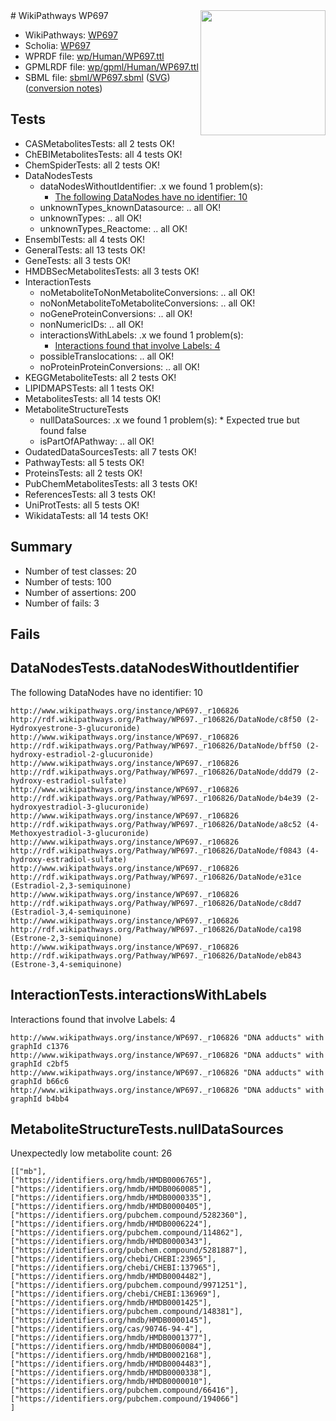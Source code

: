 <img style="float: right; width: 200px" src="../logo.png" />
# WikiPathways WP697

* WikiPathways: [WP697](https://identifiers.org/wikipathways:WP697)
* Scholia: [WP697](https://scholia.toolforge.org/wikipathways/WP697)
* WPRDF file: [wp/Human/WP697.ttl](../wp/Human/WP697.ttl)
* GPMLRDF file: [wp/gpml/Human/WP697.ttl](../wp/gpml/Human/WP697.ttl)
* SBML file: [sbml/WP697.sbml](../sbml/WP697.sbml) ([SVG](../sbml/WP697.svg)) ([conversion notes](../sbml/WP697.txt))

## Tests
* CASMetabolitesTests: all 2 tests OK!
* ChEBIMetabolitesTests: all 4 tests OK!
* ChemSpiderTests: all 2 tests OK!
* DataNodesTests
    * dataNodesWithoutIdentifier: .x we found 1 problem(s):
        * [The following DataNodes have no identifier: 10](#8792c490)
    * unknownTypes_knownDatasource: .. all OK!
    * unknownTypes: .. all OK!
    * unknownTypes_Reactome: .. all OK!
* EnsemblTests: all 4 tests OK!
* GeneralTests: all 13 tests OK!
* GeneTests: all 3 tests OK!
* HMDBSecMetabolitesTests: all 3 tests OK!
* InteractionTests
    * noMetaboliteToNonMetaboliteConversions: .. all OK!
    * noNonMetaboliteToMetaboliteConversions: .. all OK!
    * noGeneProteinConversions: .. all OK!
    * nonNumericIDs: .. all OK!
    * interactionsWithLabels: .x we found 1 problem(s):
        * [Interactions found that involve Labels: 4](#630d267b)
    * possibleTranslocations: .. all OK!
    * noProteinProteinConversions: .. all OK!
* KEGGMetaboliteTests: all 2 tests OK!
* LIPIDMAPSTests: all 1 tests OK!
* MetabolitesTests: all 14 tests OK!
* MetaboliteStructureTests
    * nullDataSources: .x we found 1 problem(s):
            * Expected true but found false
    * isPartOfAPathway: .. all OK!
* OudatedDataSourcesTests: all 7 tests OK!
* PathwayTests: all 5 tests OK!
* ProteinsTests: all 2 tests OK!
* PubChemMetabolitesTests: all 3 tests OK!
* ReferencesTests: all 3 tests OK!
* UniProtTests: all 5 tests OK!
* WikidataTests: all 14 tests OK!


## Summary

* Number of test classes: 20
* Number of tests: 100
* Number of assertions: 200
* Number of fails: 3

## Fails

<a name="8792c490" />

## DataNodesTests.dataNodesWithoutIdentifier

The following DataNodes have no identifier: 10
```
http://www.wikipathways.org/instance/WP697._r106826 http://rdf.wikipathways.org/Pathway/WP697._r106826/DataNode/c8f50 (2-Hydroxyestrone-3-glucuronide)
http://www.wikipathways.org/instance/WP697._r106826 http://rdf.wikipathways.org/Pathway/WP697._r106826/DataNode/bff50 (2-hydroxy-estradiol-2-glucuronide)
http://www.wikipathways.org/instance/WP697._r106826 http://rdf.wikipathways.org/Pathway/WP697._r106826/DataNode/ddd79 (2-hydroxy-estradiol-sulfate)
http://www.wikipathways.org/instance/WP697._r106826 http://rdf.wikipathways.org/Pathway/WP697._r106826/DataNode/b4e39 (2-hydroxyestradiol-3-glucuronide)
http://www.wikipathways.org/instance/WP697._r106826 http://rdf.wikipathways.org/Pathway/WP697._r106826/DataNode/a8c52 (4-Methoxyestradiol-3-glucuronide)
http://www.wikipathways.org/instance/WP697._r106826 http://rdf.wikipathways.org/Pathway/WP697._r106826/DataNode/f0843 (4-hydroxy-estradiol-sulfate)
http://www.wikipathways.org/instance/WP697._r106826 http://rdf.wikipathways.org/Pathway/WP697._r106826/DataNode/e31ce (Estradiol-2,3-semiquinone)
http://www.wikipathways.org/instance/WP697._r106826 http://rdf.wikipathways.org/Pathway/WP697._r106826/DataNode/c8dd7 (Estradiol-3,4-semiquinone)
http://www.wikipathways.org/instance/WP697._r106826 http://rdf.wikipathways.org/Pathway/WP697._r106826/DataNode/ca198 (Estrone-2,3-semiquinone)
http://www.wikipathways.org/instance/WP697._r106826 http://rdf.wikipathways.org/Pathway/WP697._r106826/DataNode/eb843 (Estrone-3,4-semiquinone)
```

<a name="630d267b" />

## InteractionTests.interactionsWithLabels

Interactions found that involve Labels: 4
```
http://www.wikipathways.org/instance/WP697._r106826 "DNA adducts" with graphId c1376
http://www.wikipathways.org/instance/WP697._r106826 "DNA adducts" with graphId c2bf5
http://www.wikipathways.org/instance/WP697._r106826 "DNA adducts" with graphId b66c6
http://www.wikipathways.org/instance/WP697._r106826 "DNA adducts" with graphId b4bb4
```

<a name="919041ae" />

## MetaboliteStructureTests.nullDataSources

Unexpectedly low metabolite count: 26
```
[["mb"],
["https://identifiers.org/hmdb/HMDB0006765"],
["https://identifiers.org/hmdb/HMDB0060085"],
["https://identifiers.org/hmdb/HMDB0000335"],
["https://identifiers.org/hmdb/HMDB0000405"],
["https://identifiers.org/pubchem.compound/5282360"],
["https://identifiers.org/hmdb/HMDB0006224"],
["https://identifiers.org/pubchem.compound/114862"],
["https://identifiers.org/hmdb/HMDB0000343"],
["https://identifiers.org/pubchem.compound/5281887"],
["https://identifiers.org/chebi/CHEBI:23965"],
["https://identifiers.org/chebi/CHEBI:137965"],
["https://identifiers.org/hmdb/HMDB0004482"],
["https://identifiers.org/pubchem.compound/9971251"],
["https://identifiers.org/chebi/CHEBI:136969"],
["https://identifiers.org/hmdb/HMDB0001425"],
["https://identifiers.org/pubchem.compound/148381"],
["https://identifiers.org/hmdb/HMDB0000145"],
["https://identifiers.org/cas/90746-94-4"],
["https://identifiers.org/hmdb/HMDB0001377"],
["https://identifiers.org/hmdb/HMDB0060084"],
["https://identifiers.org/hmdb/HMDB0002168"],
["https://identifiers.org/hmdb/HMDB0004483"],
["https://identifiers.org/hmdb/HMDB0000338"],
["https://identifiers.org/hmdb/HMDB0000010"],
["https://identifiers.org/pubchem.compound/66416"],
["https://identifiers.org/pubchem.compound/194066"]
]
```


